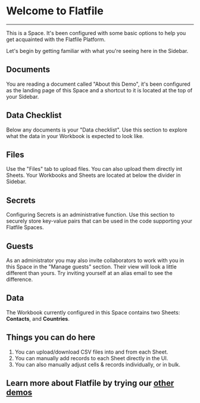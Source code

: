# Welcome to Flatfile

---

This is a Space. It's been configured with some basic options to help you get acquainted with the Flatfile Platform.

Let's begin by getting familiar with what you're seeing here in the Sidebar.

## Documents

You are reading a document called "About this Demo", it's been configured as the landing page of this Space and a shortcut to it is located at the top of your Sidebar.

## Data Checklist

Below any documents is your "Data checklist". Use this section to explore what the data in your Workbook is expected to look like.

## Files

Use the "Files" tab to upload files. You can also upload them directly int Sheets. Your Workbooks and Sheets are located at below the divider in Sidebar.

## Secrets

Configuring Secrets is an administrative function. Use this section to securely store key-value pairs that can be used in the code supporting your Flatfile Spaces.

## Guests

As an administrator you may also invite collaborators to work with you in this Space in the "Manage guests" section. Their view will look a little different than yours. Try inviting yourself at an alias email to see the difference.

## Data

The Workbook currently configured in this Space contains two Sheets: **Contacts**, and **Countries**.

## Things you can do here

1. You can upload/download CSV files into and from each Sheet.
2. You can manually add records to each Sheet directly in the UI.
3. You can also manually adjust cells & records individually, or in bulk.

## Learn more about Flatfile by trying our [other demos](https://platform.flatfile.com/getting-started)
